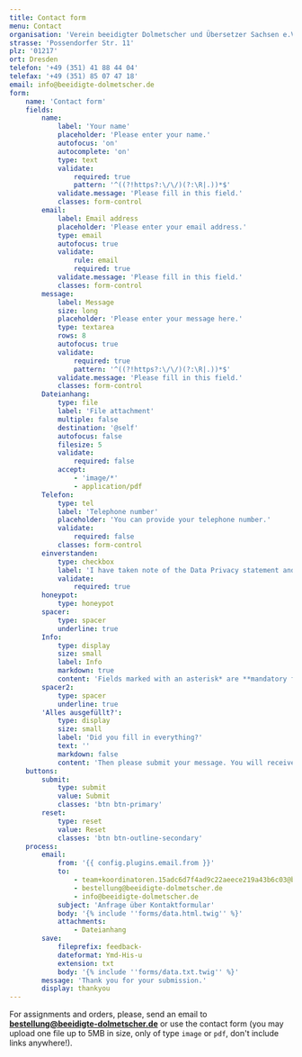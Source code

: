 ```yaml
---
title: Contact form
menu: Contact
organisation: 'Verein beeidigter Dolmetscher und Übersetzer Sachsen e.V.'
strasse: 'Possendorfer Str. 11'
plz: '01217'
ort: Dresden
telefon: '+49 (351) 41 88 44 04'
telefax: '+49 (351) 85 07 47 18'
email: info@beeidigte-dolmetscher.de
form:
    name: 'Contact form'
    fields:
        name:
            label: 'Your name'
            placeholder: 'Please enter your name.'
            autofocus: 'on'
            autocomplete: 'on'
            type: text
            validate:
                required: true
                pattern: '^((?!https?:\/\/)(?:\R|.))*$'
            validate.message: 'Please fill in this field.'
            classes: form-control
        email:
            label: Email address
            placeholder: 'Please enter your email address.'
            type: email
            autofocus: true
            validate:
                rule: email
                required: true
            validate.message: 'Please fill in this field.'
            classes: form-control
        message:
            label: Message
            size: long
            placeholder: 'Please enter your message here.'
            type: textarea
            rows: 8
            autofocus: true
            validate:
                required: true
                pattern: '^((?!https?:\/\/)(?:\R|.))*$'
            validate.message: 'Please fill in this field.'
            classes: form-control
        Dateianhang:
            type: file
            label: 'File attachment'
            multiple: false
            destination: '@self'
            autofocus: false
            filesize: 5
            validate:
                required: false
            accept:
                - 'image/*'
                - application/pdf
        Telefon:
            type: tel
            label: 'Telephone number'
            placeholder: 'You can provide your telephone number.'
            validate:
                required: false
            classes: form-control
        einverstanden:
            type: checkbox
            label: 'I have taken note of the Data Privacy statement and I agree with the data provided by me here being stored and processed.'
            validate:
                required: true
        honeypot:
            type: honeypot
        spacer:
            type: spacer
            underline: true
        Info:
            type: display
            size: small
            label: Info
            markdown: true
            content: 'Fields marked with an asterisk* are **mandatory fields** and cannot stay empty.'
        spacer2:
            type: spacer
            underline: true
        'Alles ausgefüllt?':
            type: display
            size: small
            label: 'Did you fill in everything?'
            text: ''
            markdown: false
            content: 'Then please submit your message. You will receive feedback shortly.'
    buttons:
        submit:
            type: submit
            value: Submit
            classes: 'btn btn-primary'
        reset:
            type: reset
            value: Reset
            classes: 'btn btn-outline-secondary'
    process:
        email:
            from: '{{ config.plugins.email.from }}'
            to:
                - team+koordinatoren.15adc6d7f4ad9c22aeece219a43b6c03@beeidigte-dolmetscher.de
                - bestellung@beeidigte-dolmetscher.de
                - info@beeidigte-dolmetscher.de
            subject: 'Anfrage über Kontaktformular'
            body: '{% include ''forms/data.html.twig'' %}'
            attachments:
                - Dateianhang
        save:
            fileprefix: feedback-
            dateformat: Ymd-His-u
            extension: txt
            body: '{% include ''forms/data.txt.twig'' %}'
        message: 'Thank you for your submission.'
        display: thankyou
---
```


For assignments and orders, please, send an email to **[bestellung@beeidigte-dolmetscher.de](mailto:bestellung@beeidigte-dolmetscher.de)** or use the contact form (you may upload one file up to 5MB in size, only of type `image` or `pdf`, don't include links anywhere!).